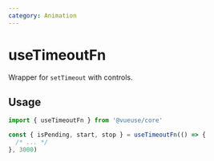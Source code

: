 ```yaml
---
category: Animation
---
```


# useTimeoutFn

Wrapper for `setTimeout` with controls.

## Usage

```js
import { useTimeoutFn } from '@vueuse/core'

const { isPending, start, stop } = useTimeoutFn(() => {
  /* ... */
}, 3000)
```
